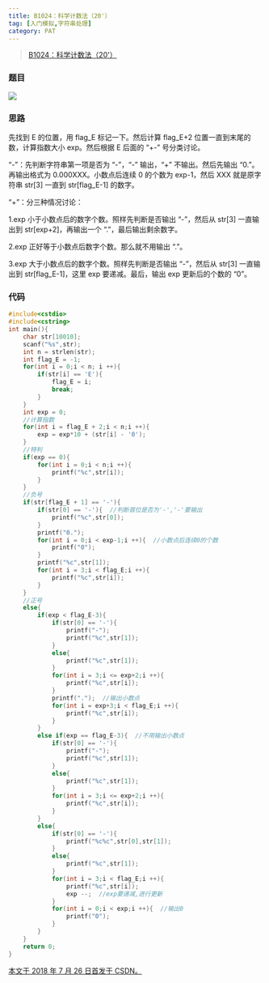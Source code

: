 ```yaml
---
title: B1024：科学计数法（20'）
tag: [入门模拟,字符串处理]
category: PAT
---
```


>[B1024：科学计数法（20'）](https://pintia.cn/problem-sets/994805260223102976/problems/994805297229447168)

<!--more-->

### 题目

![](PAT\B1024.png)

### 思路

先找到 E 的位置，用 flag_E 标记一下。然后计算 flag_E+2 位置一直到末尾的数，计算指数大小 exp。然后根据 E 后面的 “+-” 号分类讨论。

“-”：先判断字符串第一项是否为 “-”，“-” 输出，“+” 不输出。然后先输出 “0.”。再输出格式为 0.000XXX。小数点后连续 0 的个数为 exp-1，然后 XXX 就是原字符串 str[3] 一直到 str[flag_E-1] 的数字。

“+”：分三种情况讨论：

1.exp 小于小数点后的数字个数。照样先判断是否输出 “-”，然后从 str[3] 一直输出到 str[exp+2]，再输出一个 “.”，最后输出剩余数字。

2.exp 正好等于小数点后数字个数。那么就不用输出 “.”。

3.exp 大于小数点后的数字个数。照样先判断是否输出 “-”，然后从 str[3] 一直输出到 str[flag_E-1]，这里 exp 要递减。最后，输出 exp 更新后的个数的 “0”。

### 代码

```C++
#include<cstdio>
#include<cstring>
int main(){
	char str[10010];
	scanf("%s",str);
	int n = strlen(str);
	int flag_E = -1;
	for(int i = 0;i < n; i ++){
		if(str[i] == 'E'){
			flag_E = i;
			break;
		}
	}
	int exp = 0;
	//计算指数
	for(int i = flag_E + 2;i < n;i ++){
		exp = exp*10 + (str[i] - '0');
	}
	//特判
	if(exp == 0){
		for(int i = 0;i < n;i ++){
			printf("%c",str[i]);
		}
	}
	//负号
	if(str[flag_E + 1] == '-'){
		if(str[0] == '-'){  //判断首位是否为'-','-'要输出
			printf("%c",str[0]);
		}
		printf("0.");
		for(int i = 0;i < exp-1;i ++){  //小数点后连续0的个数
			printf("0");
		}
		printf("%c",str[1]);
		for(int i = 3;i < flag_E;i ++){
			printf("%c",str[i]);
		}
	}
	//正号
	else{
		if(exp < flag_E-3){
			if(str[0] == '-'){
				printf("-");
				printf("%c",str[1]);
			}
			else{
				printf("%c",str[1]);
			}
			for(int i = 3;i <= exp+2;i ++){
				printf("%c",str[i]);
			}
			printf(".");  //输出小数点
			for(int i = exp+3;i < flag_E;i ++){
				printf("%c",str[i]);
			}
		}
		else if(exp == flag_E-3){  //不用输出小数点
			if(str[0] == '-'){
				printf("-");
				printf("%c",str[1]);
			}
			else{
				printf("%c",str[1]);
			}
			for(int i = 3;i <= exp+2;i ++){
				printf("%c",str[i]);
			}
		}
		else{
			if(str[0] == '-'){
				printf("%c%c",str[0],str[1]);
			}
			else{
				printf("%c",str[1]);
			}
			for(int i = 3;i < flag_E;i ++){
			    printf("%c",str[i]);
			    exp --;  //exp要递减,进行更新
		    }
		    for(int i = 0;i < exp;i ++){  //输出0
			    printf("0");
		    }
		}
	}
	return 0;
}
```

<u>本文于 2018 年 7 月 26 日首发于 [CSDN](https://blog.csdn.net/wonz5130/article/details/81228405)。</u>	
